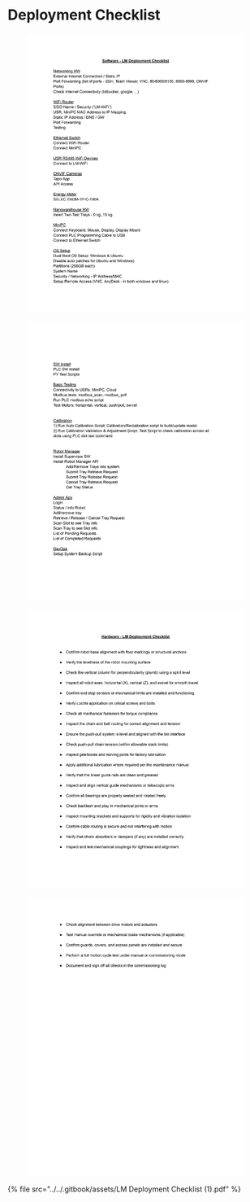 # Deployment Checklist

<figure><img src="../../.gitbook/assets/LM Deployment Checklist_page-0001.jpg" alt="" width="563"><figcaption></figcaption></figure>

<figure><img src="../../.gitbook/assets/LM Deployment Checklist_page-0002.jpg" alt="" width="563"><figcaption></figcaption></figure>

<figure><img src="../../.gitbook/assets/LM Deployment Checklist_page-0003.jpg" alt="" width="563"><figcaption></figcaption></figure>

<figure><img src="../../.gitbook/assets/LM Deployment Checklist_page-0004.jpg" alt="" width="563"><figcaption></figcaption></figure>

{% file src="../../.gitbook/assets/LM Deployment Checklist (1).pdf" %}

